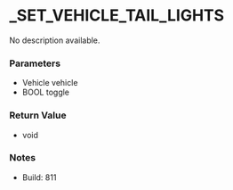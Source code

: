 # _SET_VEHICLE_TAIL_LIGHTS

No description available.

### Parameters
* Vehicle vehicle
* BOOL toggle

### Return Value
* void

### Notes
* Build: 811

